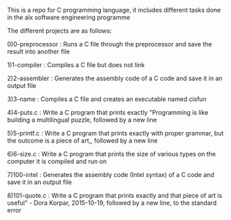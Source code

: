 This is a repo for C programming language, it includes different tasks done in the alx software engineering programme

The different projects are as follows:

0)0-preprocessor : Runs a C file through the preprocessor and save the result into another file

1)1-compiler : Compiles a C file but does not link

2)2-assembler : Generates the assembly code of a C code and save it in an output file

3)3-name : Compiles a C file and creates an executable named cisfun

4)4-puts.c : Write a C program that prints exactly "Programming is like building a multilingual puzzle, followed by a new line

5)5-printf.c : Write a C program that prints exactly with proper grammar, but the outcome is a piece of art,, followed by a new line

6)6-size.c : Write a C program that prints the size of various types on the computer it is compiled and run on

7)100-intel : Generates the assembly code (Intel syntax) of a C code and save it in an output file

8)101-quote.c : Write a C program that prints exactly and that piece of art is useful" - Dora Korpar, 2015-10-19, followed by a new line, to the standard error
